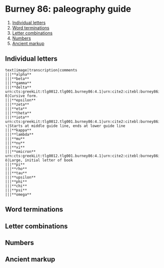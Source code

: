# Burney 86: paleography guide


1. [Individual letters](#individual-letters)
1. [Word terminations](#letter-combinations)
1. [Letter combinations](#letter-combinations)
1. [Numbers](#numbers)
1. [Ancient markup](#ancient-markup)


## Individual letters

```paleography
text|image|transcription|comments
|||**alpha**
|||**beta**
|||**gamma**
|||**delta**
urn:cts:greekLit:tlg0012.tlg001.burney86:4.1|urn:cite2:citebl:burney86imgs.v1:burney_ms_86_f028v@0.3766,0.6128,0.01100,0.01620|δ|Cursive form.
|||**epsilon**
|||**zeta**
|||**eta**
|||**theta**
|||**iota**
urn:cts:greekLit:tlg0012.tlg001.burney86:4.1|urn:cite2:citebl:burney86imgs.v1:burney_ms_86_f028v@0.3671,0.6169,0.007039,0.01086|ι|Starts at middle guide line, ends at lower guide line 
|||**kappa**
|||**lambda**
|||**mu**
|||**nu**
|||**xi**
|||**omicron**
urn:cts:greekLit:tlg0012.tlg001.burney86:4.1|urn:cite2:citebl:burney86imgs.v1:burney_ms_86_f028v@0.3363,0.6037,0.03300,0.03757|ὁ|Large, initial letter of book
|||**pi**
|||**rho**
|||**tau**
|||**upsilon**
|||**phi**
|||**chi**
|||**psi**
|||**omega**

```

## Word terminations

## Letter combinations

## Numbers

## Ancient markup